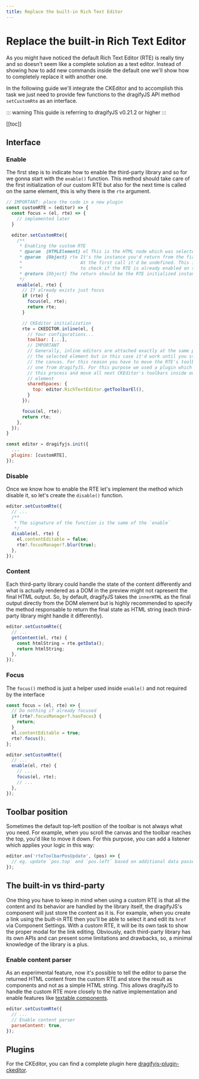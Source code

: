 ```yaml
---
title: Replace the built-in Rich Text Editor
---
```


# Replace the built-in Rich Text Editor

As you might have noticed the default Rich Text Editor (RTE) is really tiny and so doesn't seem like a complete solution as a text editor. Instead of showing how to add new commands inside the default one we'll show how to completely replace it with another one.

In the following guide we'll integrate the CKEditor and to accomplish this task we just need to provide few functions to the dragifyJS API method `setCustomRte` as an interface.

::: warning
This guide is referring to dragifyJS v0.21.2 or higher
:::

[[toc]]

## Interface

### Enable

The first step is to indicate how to enable the third-party library and so for we gonna start with the `enable()` function. This method should take care of the first initialization of our custom RTE but also for the next time is called on the same element, this is why there is the `rte` argument.

```js
// IMPORTANT: place the code in a new plugin
const customRTE = (editor) => {
  const focus = (el, rte) => {
    // implemented later
  }

  editor.setCustomRte({
    /**
     * Enabling the custom RTE
     * @param  {HTMLElement} el This is the HTML node which was selected to be edited
     * @param  {Object} rte It's the instance you'd return from the first call of enable().
     *                      At the first call it'd be undefined. This is useful when you need
     *                      to check if the RTE is already enabled on the component
     * @return {Object} The return should be the RTE initialized instance
     */
    enable(el, rte) {
      // If already exists just focus
      if (rte) {
        focus(el, rte);
        return rte;
      }

      // CKEditor initialization
      rte = CKEDITOR.inline(el, {
        // Your configurations...
        toolbar: [...],
        // IMPORTANT
        // Generally, inline editors are attached exactly at the same position of
        // the selected element but in this case it'd work until you start to scroll
        // the canvas. For this reason you have to move the RTE's toolbar inside the
        // one from dragifyJS. For this purpose we used a plugin which simplify
        // this process and move all next CKEditor's toolbars inside our indicated
        // element
        sharedSpaces: {
          top: editor.RichTextEditor.getToolbarEl(),
        }
      });

      focus(el, rte);
      return rte;
    },
  });
}

const editor = dragifyjs.init({
  ...
  plugins: [customRTE],
});
```

### Disable

Once we know how to enable the RTE let's implement the method which disable it, so let's create the `disable()` function.

```js
editor.setCustomRte({
  // ...
  /**
   * The signature of the function is the same of the `enable`
   */
  disable(el, rte) {
    el.contentEditable = false;
    rte?.focusManager?.blur(true);
  },
});
```

### Content

Each third-party library could handle the state of the content differently and what is actually rendered as a DOM in the preview might not rapresent the final HTML output. So, by default, dragifyJS takes the `innerHTML` as the final output directly from the DOM element but is highly recommended to specify the method responsable to return the final state as HTML string (each third-party library might handle it differently).

```js
editor.setCustomRte({
  // ...
  getContent(el, rte) {
    const htmlString = rte.getData();
    return htmlString;
  },
});
```

### Focus

The `focus()` method is just a helper used inside `enable()` and not required by the interface

```js
const focus = (el, rte) => {
  // Do nothing if already focused
  if (rte?.focusManager?.hasFocus) {
    return;
  }
  el.contentEditable = true;
  rte?.focus();
};

editor.setCustomRte({
  // ...
  enable(el, rte) {
    // ...
    focus(el, rte);
    // ...
  },
});
```

## Toolbar position

Sometimes the default top-left position of the toolbar is not always what you need. For example, when you scroll the canvas and the toolbar reaches the top, you'd like to move it down. For this purpose, you can add a listener which applies your logic in this way:

```js
editor.on('rteToolbarPosUpdate', (pos) => {
  // eg. update `pos.top` and `pos.left` based on additional data passed inside `pos`
});
```

## The built-in vs third-party

One thing you have to keep in mind when using a custom RTE is that all the content and its behavior are handled by the library itself, the dragifyJS's component will just store the content as it is.
For example, when you create a link using the built-in RTE then you'll be able to select it and edit its `href` via Component Settings. With a custom RTE, it will be its own task to show the proper modal for the link editing.
Obviously, each third-party library has its own APIs and can present some limitations and drawbacks, so, a minimal knowledge of the library is a plus.

### Enable content parser

As an experimental feature, now it's possible to tell the editor to parse the returned HTML content from the custom RTE and store the result as components and not as a simple HTML string. This allows dragifyJS to handle the custom RTE more closely to the native implementation and enable features like [textable components](https://github.com/dragifyJS/dragifyjs/issues/2771#issuecomment-1040486056).

```js
editor.setCustomRte({
  // ...
  // Enable content parser
  parseContent: true,
});
```

## Plugins

For the CKEditor, you can find a complete plugin here [dragifyjs-plugin-ckeditor](https://github.com/dragifyJS/ckeditor).
